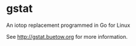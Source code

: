 gstat
=====

An iotop replacement programmed in Go for Linux

See http://gstat.buetow.org for more information.
